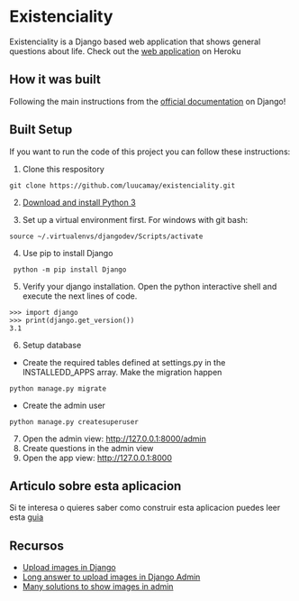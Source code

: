 # Existenciality

Existenciality is a Django based web application that shows general questions about life. Check out the [web application](djangoimilla.herokuapp.com) on Heroku

## How it was built

Following the main instructions from the [official documentation](https://docs.djangoproject.com/en/3.1/intro/tutorial01/) on Django!

## Built Setup

If you want to run the code of this project you can follow these instructions:

1. Clone this respository

```
git clone https://github.com/luucamay/existenciality.git
```

2. [Download and install Python 3](https://www.python.org/downloads/)

3. Set up a virtual environment first. For windows with git bash:

```
source ~/.virtualenvs/djangodev/Scripts/activate
```

4. Use pip to install Django

```
 python -m pip install Django
```

5. Verify your django installation. Open the python interactive shell and execute the next lines of code.

```
>>> import django
>>> print(django.get_version())
3.1
```

6. Setup database

- Create the required tables defined at settings.py in the INSTALLEDD_APPS array. Make the migration happen

```
python manage.py migrate
```

- Create the admin user

```
python manage.py createsuperuser
```

7. Open the admin view: http://127.0.0.1:8000/admin
8. Create questions in the admin view
9. Open the app view: http://127.0.0.1:8000

## Articulo sobre esta aplicacion

Si te interesa o quieres saber como construir esta aplicacion puedes leer esta [guia](https://www.djangoproject.com/start/)

## Recursos

- [Upload images in Django](https://www.geeksforgeeks.org/python-uploading-images-in-django/)
- [Long answer to upload images in Django Admin](https://teamtreehouse.com/community/django-display-imagefield-with-adminsiteregistermodelmymodel-trick)
- [Many solutions to show images in admin](https://www.mmbyte.com/article/41421.html)
